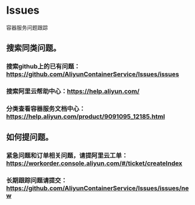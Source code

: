 # Issues
容器服务问题跟踪

## 搜索同类问题。
### 搜索github上的已有问题：https://github.com/AliyunContainerService/Issues/issues
### 搜索阿里云帮助中心：https://help.aliyun.com/
### 分类查看容器服务文档中心：https://help.aliyun.com/product/9091095_12185.html
## 如何提问题。
### 紧急问题和订单相关问题，请提阿里云工单：https://workorder.console.aliyun.com/#/ticket/createIndex
### 长期跟踪问题请提交：https://github.com/AliyunContainerService/Issues/issues/new
